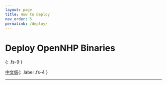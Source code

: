 ```yaml
---
layout: page
title: How to Deploy
nav_order: 5
permalink: /deploy/
---
```


# Deploy OpenNHP Binaries
{: .fs-9 }

[中文版](/zh-cn/deploy/){: .label .fs-4 }

---
